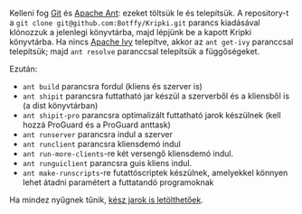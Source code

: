 Kelleni fog [Git](http://git-scm.com/downloads) és [Apache Ant](http://ant.apache.org/bindownload.cgi): ezeket töltsük le és telepítsük.
A repository-t a `git clone git@github.com:Botffy/Kripki.git` parancs kiadásával klónozzuk a jelenlegi könyvtárba, majd lépjünk be a kapott Kripki könyvtárba.
Ha nincs [Apache Ivy](http://ant.apache.org/ivy/) telepítve, akkor az `ant get-ivy` paranccsal telepítsük; majd `ant resolve` paranccsal telepítsük a függőségeket.

Ezután:

* `ant build` parancsra fordul (kliens és szerver is)
* `ant shipit` parancsra futtatható jar készül a szerverből és a kliensből is (a dist könyvtárban)
* `ant shipit-pro` parancsra optimalizált futtatható jarok készülnek (kell hozzá ProGuard és a ProGuard anttask)
* `ant runserver` parancsra indul a szerver
* `ant runclient` parancsra kliensdemó indul
* `ant run-more-clients`-re két versengő kliensdemó indul.
* `ant runguiclient` parancsra guis kliens indul.
* `ant make-runscripts`-re futattóscriptek készülnek, amelyekkel könnyen lehet átadni paramétert a futtatandó programoknak

Ha mindez nyűgnek tűnik, [kész jarok is letölthetőek](http://users.itk.ppke.hu/~sciar/kripki/).
